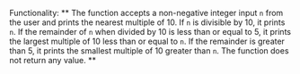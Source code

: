 Functionality: ** The function accepts a non-negative integer input `n` from the user and prints the nearest multiple of 10. If `n` is divisible by 10, it prints `n`. If the remainder of `n` when divided by 10 is less than or equal to 5, it prints the largest multiple of 10 less than or equal to `n`. If the remainder is greater than 5, it prints the smallest multiple of 10 greater than `n`. The function does not return any value. **